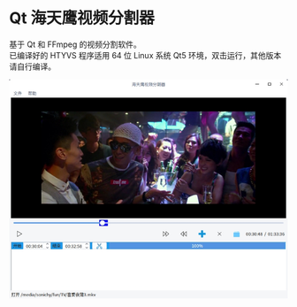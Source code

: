# Qt 海天鹰视频分割器
基于 Qt 和 FFmpeg 的视频分割软件。  
已编译好的 HTYVS 程序适用 64 位 Linux 系统 Qt5 环境，双击运行，其他版本请自行编译。  

![alt](preview.jpg)  